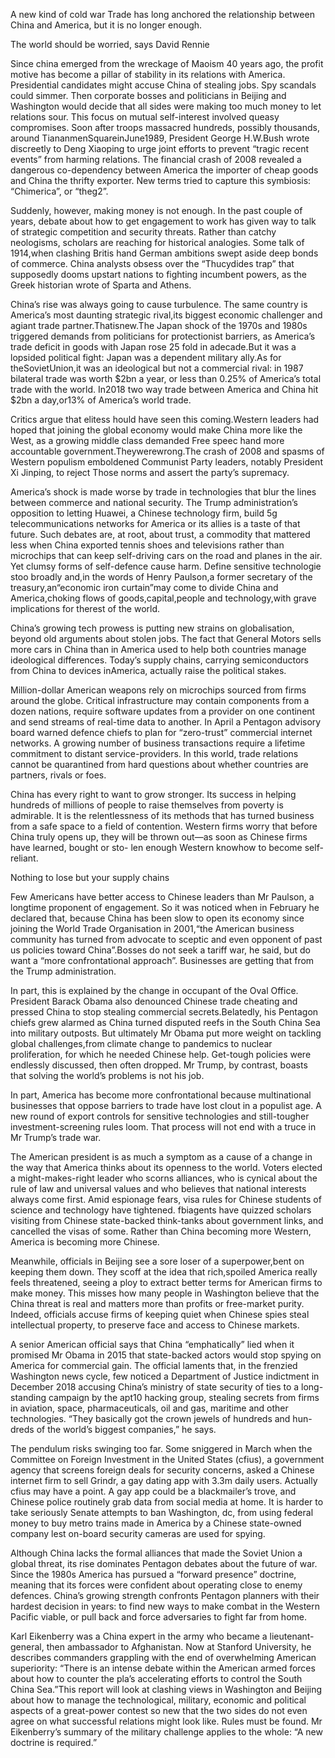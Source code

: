 A new kind of cold war
Trade has long anchored the relationship between China and America, but it is no longer enough. 

The world should be worried, says David Rennie


Since china emerged from the wreckage of Maoism 40 years ago, the profit motive has become a pillar of stability in its relations with America. Presidential candidates might accuse China of stealing jobs. Spy scandals could simmer. Then corporate bosses and politicians in Beijing and Washington would decide that all sides were making too much money to let relations sour. This focus on mutual self-interest involved queasy compromises. Soon after troops massacred hundreds, possibly thousands, around TiananmenSquareinJune1989, President George H.W.Bush wrote discreetly to Deng Xiaoping to urge joint efforts to prevent “tragic recent events” from harming relations. The financial crash of 2008 revealed a dangerous co-dependency between America the importer of cheap goods and China the thrifty exporter. New terms tried to capture this symbiosis: “Chimerica”, or “theg2”.



Suddenly, however, making money is not enough. In the past couple of years, debate about how to get engagement to work has given way to talk of strategic competition and security threats. Rather than catchy neologisms, scholars are reaching for historical analogies. Some talk of 1914,when clashing Britis hand German ambitions swept aside deep bonds of commerce. China analysts obsess over the “Thucydides trap” that supposedly dooms upstart nations to fighting incumbent powers, as the Greek historian wrote of Sparta and Athens.



China’s rise was always going to cause turbulence. The same country is America’s most daunting strategic rival,its biggest economic challenger and agiant trade partner.Thatisnew.The Japan shock of the 1970s and 1980s triggered demands from politicians for protectionist barriers, as America’s trade deficit in goods with Japan rose 25 fold in adecade.But it was a lopsided political fight: Japan was a dependent military ally.As for theSovietUnion,it was an ideological but not a commercial rival: in 1987 bilateral trade was worth $2bn a year, or less than 0.25% of America’s total trade with the world. In2018 two way trade between America and China hit $2bn a day,or13% of America’s world trade.


Critics argue that elitess hould have seen this coming.Western leaders had hoped that joining the global economy would make China more like the West, as a growing middle class demanded Free speec hand more accountable government.Theywerewrong.The crash of 2008 and spasms of Western populism emboldened Communist Party leaders, notably President Xi Jinping, to reject Those norms and assert the party’s supremacy.  
              

America’s shock is made worse by trade in technologies that blur the lines between commerce and national security. The Trump administration’s opposition to letting Huawei, a Chinese technology firm, build 5g telecommunications networks for America or its allies is a taste of that future. Such debates are, at root, about trust, a commodity that mattered less when China exported tennis shoes and televisions rather than microchips that can keep self-driving cars on the road and planes in the air. Yet clumsy forms of self-defence cause harm. Define sensitive technologie stoo broadly and,in the words of Henry Paulson,a former
secretary of the treasury,an“economic iron curtain”may come to divide China and America,choking flows of goods,capital,people and technology,with grave implications for therest of the world.


China’s growing tech prowess is putting new strains on globalisation, beyond old arguments about stolen jobs. The fact that General Motors sells more cars in China than in America used to help both countries manage ideological differences. Today’s supply chains, carrying semiconductors from China to devices inAmerica, actually raise the political stakes.


Million-dollar American weapons rely on microchips sourced from firms around the globe. Critical infrastructure may contain components from a dozen nations, require software updates from a provider on one continent and send streams of real-time data to another. In April a Pentagon advisory board warned defence chiefs to plan for “zero-trust” commercial internet networks. A growing number of business transactions require a lifetime commitment to distant service-providers. In this world, trade relations cannot be quarantined from hard questions about whether countries are partners, rivals or foes.


China has every right to want to grow stronger. Its success in helping hundreds of millions of people to raise themselves from poverty is admirable. It is the relentlessness of its methods that has turned business from a safe space to a field of contention.
Western firms worry that before China truly opens up, they will be thrown out—as soon as Chinese firms have learned, bought or sto-
len enough Western knowhow to become self-reliant.


Nothing to lose but your supply chains

Few Americans have better access to Chinese leaders than Mr Paulson, a longtime proponent of engagement. So it was noticed when in February he declared that, because China has been slow to open its economy since joining the World Trade Organisation in 2001,“the American business community has turned from advocate to sceptic and even opponent of past us policies toward China”.Bosses do not seek a tariff war, he said, but do want a “more confrontational approach”. Businesses are getting that from the Trump administration.


In part, this is explained by the change in occupant of the Oval Office. President Barack Obama also denounced Chinese trade cheating and pressed China to stop stealing commercial secrets.Belatedly, his Pentagon chiefs grew alarmed as China turned disputed reefs in the South China Sea into military outposts. But ultimately Mr Obama put more weight on tackling global challenges,from climate change to pandemics to nuclear proliferation, for which he needed Chinese help. Get-tough policies were endlessly discussed, then often dropped. Mr Trump, by contrast, boasts that solving the world’s problems is not his job.


In part, America has become more confrontational because multinational businesses that oppose barriers to trade have lost clout in a populist age. A new round of export controls for sensitive technologies and still-tougher investment-screening rules loom. That process will not end with a truce in Mr Trump’s trade war.


The American president is as much a symptom as a cause of a change in the way that America thinks about its openness to the world. Voters elected a might-makes-right leader who scorns alliances, who is cynical about the rule of law and universal values and who believes that national interests always come first. Amid espionage fears, visa rules for Chinese students of science and technology have tightened. fbiagents have quizzed scholars visiting from Chinese state-backed think-tanks about government links, and cancelled the visas of some. Rather than China becoming more Western, America is becoming more Chinese.


Meanwhile, officials in Beijing see a sore loser of a superpower,bent on keeping them down. They scoff at the idea that rich,spoiled America really feels threatened, seeing a ploy to extract better terms for American firms to make money. This misses how many people in Washington believe that the China threat is real and matters more than profits or free-market purity. Indeed, officials accuse firms of keeping quiet when Chinese spies steal intellectual property, to preserve face and access to Chinese markets.


A senior American official says that China “emphatically” lied when it promised Mr Obama in 2015 that state-backed actors would stop spying on America for commercial gain. The official laments that, in the frenzied Washington news cycle, few noticed a Department of Justice indictment in December 2018 accusing China’s ministry of state security of ties to a long-standing campaign by the apt10 hacking group, stealing secrets from firms in aviation, space, pharmaceuticals, oil and gas, maritime and other technologies. “They basically got the crown jewels of hundreds and hun-
dreds of the world’s biggest companies,” he says.


The pendulum risks swinging too far. Some sniggered in March when the Committee on Foreign Investment in the United States (cfius), a government agency that screens foreign deals for security concerns, asked a Chinese internet firm to sell Grindr, a gay dating app with 3.3m daily users. Actually cfius may have a point. A gay app could be a blackmailer’s trove, and Chinese police routinely grab data from social media at home. It is harder to take seriously Senate attempts to ban Washington, dc, from using federal money to buy metro trains made in America by a Chinese state-owned company lest on-board security cameras are used for spying.


Although China lacks the formal alliances that made the Soviet Union a global threat, its rise dominates Pentagon debates about the future of war. Since the 1980s America has pursued a “forward presence” doctrine, meaning that its forces were confident about operating close to enemy defences. China’s growing strength confronts Pentagon planners with their hardest decision in years: to find new ways to make combat in the Western Pacific viable, or pull back and force adversaries to fight far from home.



Karl Eikenberry was a China expert in the army who became a lieutenant-general, then ambassador to Afghanistan. Now at Stanford University, he describes commanders grappling with the end of overwhelming American superiority: “There is an intense debate within the American armed forces about how to counter the pla’s accelerating efforts to control the South China Sea.”This report will look at clashing views in Washington and Beijing about how to manage the technological, military, economic and political aspects of a great-power contest so new that the two sides do not even agree on what successful relations might look like. Rules must be found. Mr Eikenberry’s summary of the military challenge applies to the whole: “A new doctrine is required.”





